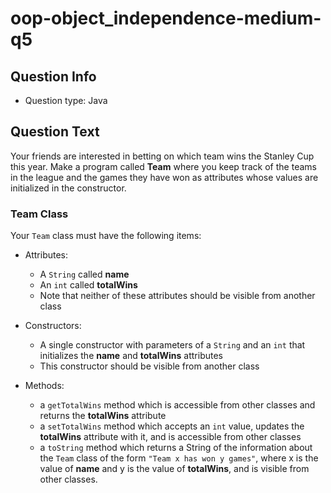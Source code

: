 # oop-object_independence-medium-q5

## Question Info

- Question type: Java

## Question Text

Your friends are interested in betting on which team wins the Stanley Cup this year. Make a program called **Team**
where you keep track of the teams in the league and the games they have won as attributes whose values are initialized
in the constructor.

### Team Class

Your `Team` class must have the following items:

- Attributes:
    - A `String` called **name**
    - An `int` called **totalWins**
    - Note that neither of these attributes should be visible from another class

- Constructors:
    - A single constructor with parameters of a `String` and an `int` that initializes the **name** and
      **totalWins** attributes
    - This constructor should be visible from another class

- Methods:
    - a `getTotalWins` method which is accessible from other classes and returns the **totalWins** attribute
    - a `setTotalWins` method which accepts an `int` value, updates the **totalWins** attribute with it,
      and is accessible from other classes
    - a `toString` method which returns a String of the information about the `Team` class of the form
      `"Team x has won y games"`, where x is the value of **name** and y is the value of **totalWins**,
      and is visible from other classes.